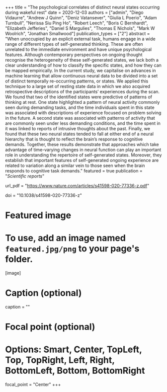 +++
title = "The psychological correlates of distinct neural states occurring during wakeful rest"
date = 2020-12-03
authors = ["admin", "Diego Vidaurre", "Andrew J Quinn", "Deniz Vatansever", "Giulia L Poerio", "Adam Turnbull", "Nerissa Siu Ping Ho", "Robert Leech", "Boris C Bernhardt", "Elizabeth Jefferies", "Daniel S Margulies", "Thomas E Nichols", "Mark W Woolrich", "Jonathan Smallwood"]
publication_types = ["2"]
abstract = "When unoccupied by an explicit external task, humans engage in a wide range of different types of self-generated thinking. These are often unrelated to the immediate environment and have unique psychological features. Although contemporary perspectives on ongoing thought recognise the heterogeneity of these self-generated states, we lack both a clear understanding of how to classify the specific states, and how they can be mapped empirically. In the current study, we capitalise on advances in machine learning that allow continuous neural data to be divided into a set of distinct temporally re-occurring patterns, or states. We applied this technique to a large set of resting state data in which we also acquired retrospective descriptions of the participants’ experiences during the scan. We found that two of the identified states were predictive of patterns of thinking at rest. One state highlighted a pattern of neural activity commonly seen during demanding tasks, and the time individuals spent in this state was associated with descriptions of experience focused on problem solving in the future. A second state was associated with patterns of activity that are commonly seen under less demanding conditions, and the time spent in it was linked to reports of intrusive thoughts about the past. Finally, we found that these two neural states tended to fall at either end of a neural hierarchy that is thought to reflect the brain’s response to cognitive demands. Together, these results demonstrate that approaches which take advantage of time-varying changes in neural function can play an important role in understanding the repertoire of self-generated states. Moreover, they establish that important features of self-generated ongoing experience are related to variation along a similar vein to those seen when the brain responds to cognitive task demands."
featured = true
publication = "*Scientific reports*"

url_pdf = "https://www.nature.com/articles/s41598-020-77336-z.pdf"

doi = "10.1038/s41598-020-77336-z"

# Featured image
# To use, add an image named `featured.jpg/png` to your page's folder. 
[image]
  # Caption (optional)
  caption = ""

  # Focal point (optional)
  # Options: Smart, Center, TopLeft, Top, TopRight, Left, Right, BottomLeft, Bottom, BottomRight
  focal_point = "Center"
+++

<script type='text/javascript' src='https://d1bxh8uas1mnw7.cloudfront.net/assets/embed.js'></script>
<script async src="https://badge.dimensions.ai/badge.js" charset="utf-8"></script>


<div style="width: 100px; display: inline-block;" data-badge-popover="right" data-badge-type="donut" data-doi="10.1038/s41598-020-77336-z" data-hide-no-mentions="true" class="altmetric-embed"></div>
<div style="width: 180px; display: inline-block; margin-bottom: 4em; margin-right: 40em;" class="__dimensions_badge_embed__" data-doi="10.1038/s41598-020-77336-z" data-hide-zero-citations="true" data-style="small_circle" ></div>

